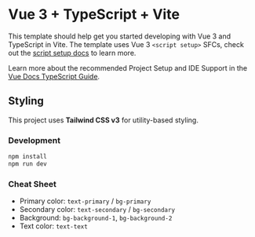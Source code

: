 # Vue 3 + TypeScript + Vite

This template should help get you started developing with Vue 3 and TypeScript in Vite. The template uses Vue 3 `<script setup>` SFCs, check out the [script setup docs](https://v3.vuejs.org/api/sfc-script-setup.html#sfc-script-setup) to learn more.

Learn more about the recommended Project Setup and IDE Support in the [Vue Docs TypeScript Guide](https://vuejs.org/guide/typescript/overview.html#project-setup).

## Styling

This project uses **Tailwind CSS v3** for utility-based styling.

### Development

```bash
npm install
npm run dev
```

### Cheat Sheet

- Primary color: `text-primary` / `bg-primary`
- Secondary color: `text-secondary` / `bg-secondary`
- Background: `bg-background-1`, `bg-background-2`
- Text color: `text-text`
